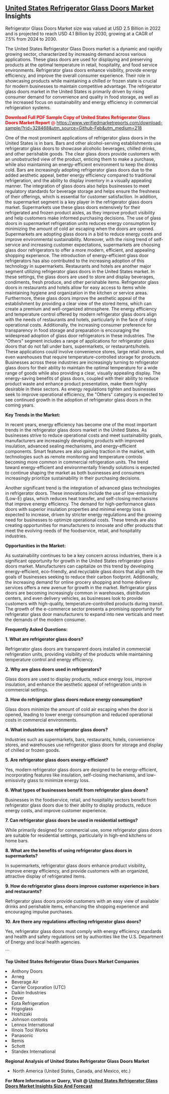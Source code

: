 <h2><a href="https://www.verifiedmarketreports.com/download-sample/?rid=328468&amp;utm_source=Github-Feb&amp;utm_medium=218" target="_blank">United States Refrigerator Glass Doors Market</a> Insights</h2><p>Refrigerator Glass Doors Market size was valued at USD 2.5 Billion in 2022 and is projected to reach USD 4.1 Billion by 2030, growing at a CAGR of 7.5% from 2024 to 2030.</p><p> <p>The United States Refrigerator Glass Doors market is a dynamic and rapidly growing sector, characterized by increasing demand across various applications. These glass doors are used for displaying and preserving products at the optimal temperature in retail, hospitality, and food service environments. Refrigerator glass doors enhance visibility, provide energy efficiency, and improve the overall consumer experience. Their role in showcasing products while maintaining a chilled or frozen state is crucial for modern businesses to maintain competitive advantage. The refrigerator glass doors market in the United States is primarily driven by rising consumer demand for convenience and quality in food storage, as well as the increased focus on sustainability and energy efficiency in commercial refrigeration systems.</p> <p><p><span class=""><span style="color: #ff0000;"><strong>Download Full PDF Sample Copy of United States Refrigerator Glass Doors Market Report</strong> @ </span><a href="https://www.verifiedmarketreports.com/download-sample/?rid=328468&amp;utm_source=Github-Feb&amp;utm_medium=218" target="_blank">https://www.verifiedmarketreports.com/download-sample/?rid=328468&amp;utm_source=Github-Feb&amp;utm_medium=218</a></span></p></p> <p>One of the most prominent applications of refrigerator glass doors in the United States is in bars. Bars and other alcohol-serving establishments use refrigerator glass doors to showcase alcoholic beverages, chilled drinks, and other perishable goods. The clear glass doors provide customers with an unobstructed view of the product, enticing them to make a purchase, while also maintaining an energy-efficient environment to keep the drinks cold. Bars are increasingly adopting refrigerator glass doors due to the added aesthetic appeal, better energy efficiency compared to traditional refrigeration, and the ability to display inventory in a visually appealing manner. The integration of glass doors also helps businesses to meet regulatory standards for beverage storage and helps ensure the freshness of their offerings, which is essential for customer satisfaction. In addition, the supermarket segment is a key player in the refrigerator glass doors market. Supermarkets use these glass doors extensively for their refrigerated and frozen product aisles, as they improve product visibility and help customers make informed purchasing decisions. The use of glass doors in supermarket refrigeration units reduces energy consumption by minimizing the amount of cold air escaping when the doors are opened. Supermarkets are adopting glass doors in a bid to reduce energy costs and improve environmental sustainability. Moreover, with the rising trend of self-service and increasing customer expectations, supermarkets are choosing glass door refrigerators to offer a more modern, efficient, and appealing shopping experience. The introduction of energy-efficient glass door refrigerators has also contributed to the increasing adoption of this technology in supermarkets. Restaurants and hotels are another major segment utilizing refrigerator glass doors in the United States market. In these settings, the glass doors are used to store and display beverages, condiments, fresh produce, and other perishable items. Refrigerator glass doors in restaurants and hotels allow for easy access to items while maintaining hygiene and organization in the kitchen or service areas. Furthermore, these glass doors improve the aesthetic appeal of the establishment by providing a clear view of the stored items, which can create a premium and well-organized atmosphere. The energy efficiency and temperature control offered by modern refrigerator glass doors align with the needs of restaurants and hotels, particularly in the face of rising operational costs. Additionally, the increasing consumer preference for transparency in food storage and preparation is encouraging the widespread adoption of glass door refrigerators in these industries. The "Others" segment includes a range of applications for refrigerator glass doors that do not fall under bars, supermarkets, or restaurants/hotels. These applications could involve convenience stores, large retail stores, and even warehouses that require temperature-controlled storage for products. Businesses across these industries are increasingly turning to refrigerator glass doors for their ability to maintain the optimal temperature for a wide range of goods while also providing a clear, visually appealing display. The energy-saving benefits of glass doors, coupled with their ability to reduce product waste and enhance product presentation, make them highly desirable in these sectors. As energy regulations tighten and businesses seek to improve operational efficiency, the "Others" category is expected to see continued growth in the adoption of refrigerator glass doors in the coming years. <p><strong>Key Trends in the Market:</strong></p> <p>In recent years, energy efficiency has become one of the most important trends in the refrigerator glass doors market in the United States. As businesses strive to reduce operational costs and meet sustainability goals, manufacturers are increasingly developing products with improved insulation, advanced sealing mechanisms, and energy-efficient components. Smart features are also gaining traction in the market, with technologies such as remote monitoring and temperature controls becoming more common in commercial refrigeration units. The trend toward energy-efficient and environmentally friendly solutions is expected to continue shaping the market as both businesses and consumers increasingly prioritize sustainability in their purchasing decisions.</p> <p>Another significant trend is the integration of advanced glass technologies in refrigerator doors. These innovations include the use of low-emissivity (Low-E) glass, which reduces heat transfer, and self-closing mechanisms that improve energy efficiency. The demand for high-performance glass doors with superior insulation properties and minimal energy loss is expected to increase, driven by stricter energy regulations and the growing need for businesses to optimize operational costs. These trends are also creating opportunities for manufacturers to innovate and offer products that meet the evolving needs of the foodservice, retail, and hospitality industries.</p> <p><strong>Opportunities in the Market:</strong></p> <p>As sustainability continues to be a key concern across industries, there is a significant opportunity for growth in the United States refrigerator glass doors market. Manufacturers can capitalize on this trend by developing energy-efficient, eco-friendly, and recyclable glass doors that align with the goals of businesses seeking to reduce their carbon footprint. Additionally, the increasing demand for online grocery shopping and home delivery services offers a new avenue for growth in the market. Refrigerator glass doors are becoming increasingly common in warehouses, distribution centers, and even delivery vehicles, as businesses look to provide customers with high-quality, temperature-controlled products during transit. The growth of the e-commerce sector presents a promising opportunity for refrigerator glass door manufacturers to expand into new verticals and meet the demands of the modern consumer. <p><strong>Frequently Asked Questions:</strong></p> <p><strong>1. What are refrigerator glass doors?</strong></p> <p>Refrigerator glass doors are transparent doors installed in commercial refrigeration units, providing visibility of the products while maintaining temperature control and energy efficiency.</p> <p><strong>2. Why are glass doors used in refrigerators?</strong></p> <p>Glass doors are used to display products, reduce energy loss, improve insulation, and enhance the aesthetic appeal of refrigeration units in commercial settings.</p> <p><strong>3. How do refrigerator glass doors reduce energy consumption?</strong></p> <p>Glass doors minimize the amount of cold air escaping when the door is opened, leading to lower energy consumption and reduced operational costs in commercial environments.</p> <p><strong>4. What industries use refrigerator glass doors?</strong></p> <p>Industries such as supermarkets, bars, restaurants, hotels, convenience stores, and warehouses use refrigerator glass doors for storage and display of chilled or frozen goods.</p> <p><strong>5. Are refrigerator glass doors energy-efficient?</strong></p> <p>Yes, modern refrigerator glass doors are designed to be energy-efficient, incorporating features like insulation, self-closing mechanisms, and low-emissivity glass to minimize energy loss.</p> <p><strong>6. What types of businesses benefit from refrigerator glass doors?</strong></p> <p>Businesses in the foodservice, retail, and hospitality sectors benefit from refrigerator glass doors due to their ability to display products, reduce energy costs, and improve customer experience.</p> <p><strong>7. Can refrigerator glass doors be used in residential settings?</strong></p> <p>While primarily designed for commercial use, some refrigerator glass doors are suitable for residential settings, particularly in high-end kitchens or home bars.</p> <p><strong>8. What are the benefits of using refrigerator glass doors in supermarkets?</strong></p> <p>In supermarkets, refrigerator glass doors enhance product visibility, improve energy efficiency, and provide customers with an organized, attractive display of refrigerated items.</p> <p><strong>9. How do refrigerator glass doors improve customer experience in bars and restaurants?</strong></p> <p>Refrigerator glass doors provide customers with an easy view of available drinks and perishable items, enhancing the shopping experience and encouraging impulse purchases.</p> <p><strong>10. Are there any regulations affecting refrigerator glass doors?</strong></p> <p>Yes, refrigerator glass doors must comply with energy efficiency standards and health and safety regulations set by authorities like the U.S. Department of Energy and local health agencies.</p> ```</p><p><strong>Top United States Refrigerator Glass Doors Market Companies</strong></p><div data-test-id=""><p><li>Anthony Doors</li><li> Arneg</li><li> Beverage Air</li><li> Carrier Corporation (UTC)</li><li> Daikin Industries</li><li> Dover</li><li> Epta Refrigeration</li><li> Frigoglass</li><li> Hoshizaki</li><li> Johnson controls</li><li> Lennox International</li><li> llinois Tool Works</li><li> Panasonic</li><li> Remis</li><li> Schott</li><li> Standex International</li></p><div><strong>Regional Analysis of&nbsp;United States Refrigerator Glass Doors Market</strong></div><ul><li dir="ltr"><p dir="ltr">North America&nbsp;(United States, Canada, and Mexico, etc.)</p></li></ul><p><strong>For More Information or Query, Visit @&nbsp;</strong><strong><a href="https://www.verifiedmarketreports.com/product/refrigerator-glass-doors-market/?utm_source=Github-Feb&amp;utm_medium=218" target="_blank">United States Refrigerator Glass Doors Market Insights Size And Forecast</a></strong></p></div>
